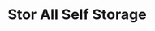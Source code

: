 ---
title: "Stor All Self Storage"
url: /louisville/stor-all-self-storage-brownsboro-road/
shop: Mieten
---